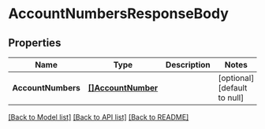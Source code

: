 # AccountNumbersResponseBody

## Properties
Name | Type | Description | Notes
------------ | ------------- | ------------- | -------------
**AccountNumbers** | [**[]AccountNumber**](AccountNumber.md) |  | [optional] [default to null]

[[Back to Model list]](../README.md#documentation-for-models) [[Back to API list]](../README.md#documentation-for-api-endpoints) [[Back to README]](../README.md)


